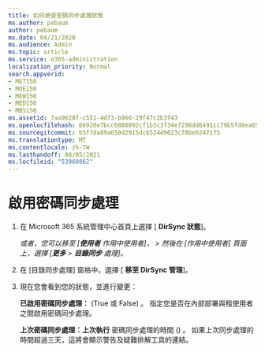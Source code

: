 ```yaml
---
title: 如何檢查密碼同步處理狀態
ms.author: pebaum
author: pebaum
ms.date: 04/21/2020
ms.audience: Admin
ms.topic: article
ms.service: o365-administration
localization_priority: Normal
search.appverid:
- MET150
- MOE150
- MEW150
- MED150
- MBS150
ms.assetid: 7aa9628f-c551-4d73-b966-29f47c2b3f43
ms.openlocfilehash: 66920e7bcc6880892cf1b3c3f34e7298dd6491cc79b5fd8ea6540ee10339f33e
ms.sourcegitcommit: b5f7da89a650d2915dc652449623c78be6247175
ms.translationtype: MT
ms.contentlocale: zh-TW
ms.lasthandoff: 08/05/2021
ms.locfileid: "53960862"
---
```

# <a name="enable-password-sync"></a>啟用密碼同步處理

1.  在 Microsoft 365 系統管理中心首頁上選擇 [ **DirSync 狀態**]。 
    
     *或者，您可以移至 [**使用者** 作用中使用者]， \> 然後在 [作用中使用者] 頁面上，選擇 [**更多** \> **目錄同步** 處理]。* 
    
2. 在 [目錄同步處理] 窗格中，選擇 [ **移至 DirSync 管理**]。 
    
3. 現在您會看到您的狀態，並進行變更：
    
    **已啟用密碼同步處理：** (True 或 False) 。 指定您是否在內部部署與租使用者之間啟用密碼同步處理。 
    
    **上次密碼同步處理：上次執行** 密碼同步處理的時間 () 。 如果上次同步處理的時間超過三天，這將會顯示警告及疑難排解工具的連結。 
    

